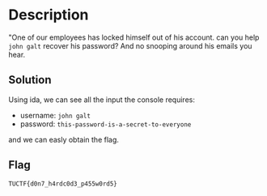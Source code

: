 # Description
"One of our employees has locked himself out of his account. can you help `john galt` recover his password? 
And no snooping around his emails you hear.

## Solution
Using ida, we can see all the input the console requires:
- username: `john galt`
- password: `this-password-is-a-secret-to-everyone`

and we can easly obtain the flag.

## Flag
```plaine
TUCTF{d0n7_h4rdc0d3_p455w0rd5}
```
